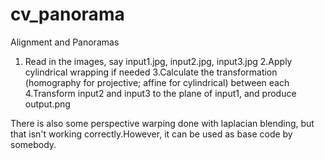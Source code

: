 # cv_panorama
Alignment and Panoramas

1. Read in the images, say input1.jpg, input2.jpg, input3.jpg
2.Apply cylindrical wrapping if needed
3.Calculate the transformation (homography for projective; affine for cylindrical) between each
4.Transform input2 and input3 to the plane of input1, and produce output.png

There is also some perspective warping done with laplacian blending, but that isn't working correctly.However, it can be used as base code by somebody.
